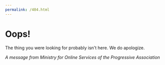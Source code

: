 ```yaml
---
permalink: /404.html
---
```


# Oops!

The thing you were looking for probably isn't here. We do apologize.

*A message from Ministry for Online Services of the Progressive Association*
